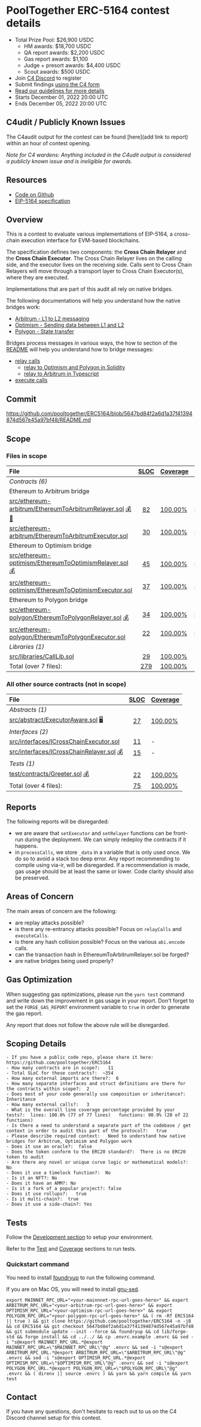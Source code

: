 # PoolTogether ERC-5164 contest details
- Total Prize Pool: $26,900 USDC
  - HM awards: $18,700 USDC
  - QA report awards: $2,200 USDC
  - Gas report awards: $1,100
  - Judge + presort awards: $4,400 USDC
  - Scout awards: $500 USDC
- Join [C4 Discord](https://discord.gg/code4rena) to register
- Submit findings [using the C4 form](https://code4rena.com/contests/2022-12-pooltogether-contest/submit)
- [Read our guidelines for more details](https://docs.code4rena.com/roles/wardens)
- Starts December 01, 2022 20:00 UTC
- Ends December 05, 2022 20:00 UTC

## C4udit / Publicly Known Issues

The C4audit output for the contest can be found [here](add link to report) within an hour of contest opening.

*Note for C4 wardens: Anything included in the C4udit output is considered a publicly known issue and is ineligible for awards.*

## Resources

- [Code on Github](https://github.com/pooltogether/ERC5164/tree/5647bd84f2a6d1a37f41394874d567e45a97bf48)
- [EIP-5164 specification](https://eips.ethereum.org/EIPS/eip-5164)

## Overview

This is a contest to evaluate various implementations of EIP-5164, a cross-chain execution interface for EVM-based blockchains.

The specification defines two components: the **Cross Chain Relayer** and the **Cross Chain Executor**. The Cross Chain Relayer lives on the calling side, and the executor lives on the receiving side. Calls sent to Cross Chain Relayers will move through a transport layer to Cross Chain Executor(s), where they are executed.

Implementations that are part of this audit all rely on native bridges.

The following documentations will help you understand how the native bridges work:
- [Arbitrum - L1 to L2 messaging](https://developer.arbitrum.io/arbos/l1-to-l2-messaging)
- [Optimism - Sending data between L1 and L2](https://community.optimism.io/docs/developers/bridge/messaging/#)
- [Polygon - State transfer](https://wiki.polygon.technology/docs/develop/l1-l2-communication/state-transfer)

Bridges process messages in various ways, the how to section of the [README](https://github.com/pooltogether/ERC5164/tree/5647bd84f2a6d1a37f41394874d567e45a97bf48#how-to-use) will help you understand how to bridge messages:
- [relay calls](https://github.com/pooltogether/ERC5164/tree/5647bd84f2a6d1a37f41394874d567e45a97bf48#relay-calls)
  - [relay to Optimism and Polygon in Solidity](https://github.com/pooltogether/ERC5164/tree/5647bd84f2a6d1a37f41394874d567e45a97bf48#example)
  - [relay to Arbitrum in Typescript](https://github.com/pooltogether/ERC5164/tree/5647bd84f2a6d1a37f41394874d567e45a97bf48#arbitrum-relay)
- [execute calls](https://github.com/pooltogether/ERC5164/tree/5647bd84f2a6d1a37f41394874d567e45a97bf48#execute-calls)

## Commit
https://github.com/pooltogether/ERC5164/blob/5647bd84f2a6d1a37f41394874d567e45a97bf48/README.md

## Scope

### Files in scope

|File|[SLOC](#nowhere "(nSLOC, SLOC, Lines)")|[Coverage](#nowhere "(Lines hit / Total)")|Libraries|
|:-|:-:|:-|:-|
|_Contracts (6)_|
|Ethereum to Arbitrum bridge|
|[src/ethereum-arbitrum/EthereumToArbitrumRelayer.sol](https://github.com/pooltogether/ERC5164/blob/5647bd84f2a6d1a37f41394874d567e45a97bf48/src/ethereum-arbitrum/EthereumToArbitrumRelayer.sol) [💰](#nowhere "Payable Functions") [🧮](#nowhere "Uses Hash-Functions")|[82](#nowhere "(nSLOC:61, SLOC:82, Lines:181)")|[100.00%](#nowhere "(Hit:17 / Total:17)")| [`@arbitrum/*`](https://github.com/OffchainLabs/nitro/tree/1f32bec6b9b228bb2fab4bfa02867716f65d0c5c) |
|[src/ethereum-arbitrum/EthereumToArbitrumExecutor.sol](https://github.com/pooltogether/ERC5164/blob/5647bd84f2a6d1a37f41394874d567e45a97bf48/src/ethereum-arbitrum/EthereumToArbitrumExecutor.sol)|[30](#nowhere "(nSLOC:26, SLOC:30, Lines:70)")|[100.00%](#nowhere "(Hit:9 / Total:9)")| [`@arbitrum/*`](https://github.com/OffchainLabs/nitro/tree/1f32bec6b9b228bb2fab4bfa02867716f65d0c5c)|
|Ethereum to Optimism bridge|
|[src/ethereum-optimism/EthereumToOptimismRelayer.sol](https://github.com/pooltogether/ERC5164/blob/5647bd84f2a6d1a37f41394874d567e45a97bf48/src/ethereum-optimism/EthereumToOptimismRelayer.sol) [💰](#nowhere "Payable Functions")|[45](#nowhere "(nSLOC:41, SLOC:45, Lines:89)")|[100.00%](#nowhere "(Hit:10 / Total:10)")| [`@eth-optimism/*`](https://github.com/ethereum-optimism/optimism/tree/f7dbad0287fd97488e62a3bee53fb3353a6c56b9) |
|[src/ethereum-optimism/EthereumToOptimismExecutor.sol](https://github.com/pooltogether/ERC5164/blob/5647bd84f2a6d1a37f41394874d567e45a97bf48/src/ethereum-optimism/EthereumToOptimismExecutor.sol)|[37](#nowhere "(nSLOC:33, SLOC:37, Lines:86)")|[100.00%](#nowhere "(Hit:10 / Total:10)")| [`@eth-optimism/*`](https://github.com/ethereum-optimism/optimism/tree/f7dbad0287fd97488e62a3bee53fb3353a6c56b9) |
|Ethereum to Polygon bridge|
|[src/ethereum-polygon/EthereumToPolygonRelayer.sol](https://github.com/pooltogether/ERC5164/blob/5647bd84f2a6d1a37f41394874d567e45a97bf48/src/ethereum-polygon/EthereumToPolygonRelayer.sol) [💰](#nowhere "Payable Functions")|[34](#nowhere "(nSLOC:30, SLOC:34, Lines:77)")|[100.00%](#nowhere "(Hit:8 / Total:8)")| [`@maticnetwork/*`](https://github.com/fx-portal/contracts/tree/dc41712b802a65a0cc2d00ec0833da741dd5ba7c) |
|[src/ethereum-polygon/EthereumToPolygonExecutor.sol](https://github.com/pooltogether/ERC5164/blob/5647bd84f2a6d1a37f41394874d567e45a97bf48/src/ethereum-polygon/EthereumToPolygonExecutor.sol)|[22](#nowhere "(nSLOC:18, SLOC:22, Lines:61)")|[100.00%](#nowhere "(Hit:5 / Total:5)")| [`@maticnetwork/*`](https://github.com/fx-portal/contracts/tree/dc41712b802a65a0cc2d00ec0833da741dd5ba7c) |
|_Libraries (1)_|
|[src/libraries/CallLib.sol](https://github.com/pooltogether/ERC5164/blob/5647bd84f2a6d1a37f41394874d567e45a97bf48/src/libraries/CallLib.sol)|[29](#nowhere "(nSLOC:24, SLOC:29, Lines:73)")|[100.00%](#nowhere "(Hit:8 / Total:8)")||
|Total (over 7 files):| [279](#nowhere "(nSLOC:233, SLOC:279, Lines:637)") |[100.00%](#nowhere "Hit:67 / Total:67")|

### All other source contracts (not in scope)
|File|[SLOC](#nowhere "(nSLOC, SLOC, Lines)")|[Coverage](#nowhere "(Lines hit / Total)")|
|:-|:-:|:-|
|_Abstracts (1)_|
|[src/abstract/ExecutorAware.sol](https://github.com/pooltogether/ERC5164/blob/5647bd84f2a6d1a37f41394874d567e45a97bf48/src/abstract/ExecutorAware.sol) [🖥](#nowhere "Uses Assembly")|[27](#nowhere "(nSLOC:27, SLOC:27, Lines:70)")|[100.00%](#nowhere "(Hit:6 / Total:6)")||
|_Interfaces (2)_|
|[src/interfaces/ICrossChainExecutor.sol](https://github.com/pooltogether/ERC5164/blob/5647bd84f2a6d1a37f41394874d567e45a97bf48/src/interfaces/ICrossChainExecutor.sol)|[11](#nowhere "(nSLOC:7, SLOC:11, Lines:34)")|-||
|[src/interfaces/ICrossChainRelayer.sol](https://github.com/pooltogether/ERC5164/blob/5647bd84f2a6d1a37f41394874d567e45a97bf48/src/interfaces/ICrossChainRelayer.sol) [💰](#nowhere "Payable Functions")|[15](#nowhere "(nSLOC:12, SLOC:15, Lines:47)")|-||
|_Tests (1)_|
|[test/contracts/Greeter.sol](https://github.com/pooltogether/ERC5164/blob/5647bd84f2a6d1a37f41394874d567e45a97bf48/test/contracts/Greeter.sol) [💰](#nowhere "Payable Functions")|[22](#nowhere "(SLOC:22)")|[100.00%](#nowhere "(Hit:6 / Total:6)")||
|Total (over 4 files):| [75](#nowhere "(SLOC:75)") |[100.00%](#nowhere "Hit:12 / Total:12")|

## Reports

The following reports will be disregarded:

- we are aware that `setExecutor` and `setRelayer` functions can be front-run during the deployment. We can simply redeploy the contracts if it happens.
- in `processCalls`, we store `_data` in a variable that is only used once. We do so to avoid a stack too deep error. Any report recommending to compile using via-ir, will be disregarded.
If a recommendation is made, gas usage should be at least the same or lower. Code clarity should also be preserved.


## Areas of Concern

The main areas of concern are the following:
- are replay attacks possible?
- is there any re-entrancy attacks possible? Focus on `relayCalls` and `executeCalls`.
- is there any hash collision possible? Focus on the various `abi.encode` calls.
- can the transaction hash in EthereumToArbitrumRelayer.sol be forged?
- are native bridges being used properly?

## Gas Optimization

When suggesting gas optimizations, please run the `yarn test` command and write down the improvement in gas usage in your report. Don't forget to set the `FORGE_GAS_REPORT` environment variable to `true` in order to generate the gas report.

Any report that does not follow the above rule will be disregarded.

## Scoping Details 
```
- If you have a public code repo, please share it here:  https://github.com/pooltogether/ERC5164
- How many contracts are in scope?:   11
- Total SLoC for these contracts?:  ~354
- How many external imports are there?:  6
- How many separate interfaces and struct definitions are there for the contracts within scope?:  2
- Does most of your code generally use composition or inheritance?: Inheritance  
- How many external calls?:   3
- What is the overall line coverage percentage provided by your tests?:  lines: 100.0% (77 of 77 lines)   functions: 90.9% (20 of 22 functions)
- Is there a need to understand a separate part of the codebase / get context in order to audit this part of the protocol?:   true
- Please describe required context:   Need to understand how native bridges for Arbitrum, Optimism and Polygon work
- Does it use an oracle?:  false
- Does the token conform to the ERC20 standard?:  There is no ERC20 token to audit
- Are there any novel or unique curve logic or mathematical models?: No
- Does it use a timelock function?:  No
- Is it an NFT?: No
- Does it have an AMM?: No  
- Is it a fork of a popular project?: false   
- Does it use rollups?:   true
- Is it multi-chain?:  true
- Does it use a side-chain?: Yes
```

## Tests

Follow the [Development section](https://github.com/pooltogether/ERC5164/tree/5647bd84f2a6d1a37f41394874d567e45a97bf48#development) to setup your environment.

Refer to the [Test](https://github.com/pooltogether/ERC5164/tree/5647bd84f2a6d1a37f41394874d567e45a97bf48#test) and [Coverage](https://github.com/pooltogether/ERC5164/tree/5647bd84f2a6d1a37f41394874d567e45a97bf48#coverage) sections to run tests.

### Quickstart command

You need to install [foundryup](https://github.com/foundry-rs/foundry#installation) to run the following command.

If you are on Mac OS, you will need to install [gnu-sed](https://formulae.brew.sh/formula/gnu-sed).

`export MAINNET_RPC_URL="<your-mainnnet-rpc-url-goes-here>" && export ARBITRUM_RPC_URL="<your-arbitrum-rpc-url-goes-here>" && export OPTIMISM_RPC_URL="<your-optimism-rpc-url-goes-here>" && export POLYGON_RPC_URL="<your-polygon-rpc-url-goes-here>" && ( rm -Rf ERC5164 || true ) && git clone https://github.com/pooltogether/ERC5164 -n -j8 && cd ERC5164 && git checkout 5647bd84f2a6d1a37f41394874d567e45a97bf48 && git submodule update --init --force && foundryup && cd lib/forge-std && forge install && cd ../../ && cp .envrc.example .envrc && sed -i "s@export MAINNET_RPC_URL.*@export MAINNET_RPC_URL=\"$MAINNET_RPC_URL\"@g" .envrc && sed -i "s@export ARBITRUM_RPC_URL.*@export ARBITRUM_RPC_URL=\"$ARBITRUM_RPC_URL\"@g" .envrc && sed -i "s@export OPTIMISM_RPC_URL.*@export OPTIMISM_RPC_URL=\"$OPTIMISM_RPC_URL\"@g" .envrc && sed -i "s@export POLYGON_RPC_URL.*@export POLYGON_RPC_URL=\"$POLYGON_RPC_URL\"@g" .envrc && ( direnv || source .envrc ) && yarn && yarn compile && yarn test`

## Contact

If you have any questions, don't hesitate to reach out to us on the C4 Discord channel setup for this contest.
